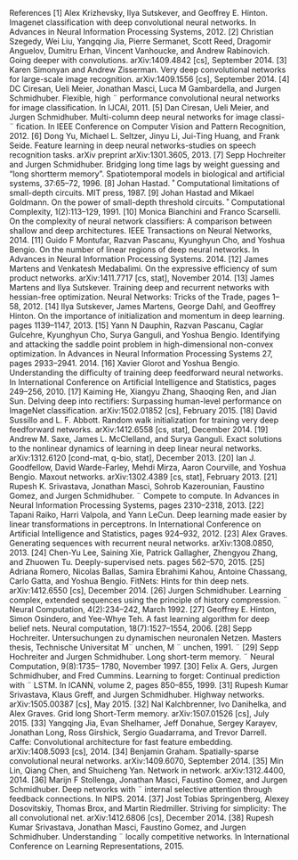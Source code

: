 References
[1] Alex Krizhevsky, Ilya Sutskever, and Geoffrey E. Hinton. Imagenet classification with deep convolutional neural networks. In Advances in Neural Information Processing Systems, 2012.
[2] Christian Szegedy, Wei Liu, Yangqing Jia, Pierre Sermanet, Scott Reed, Dragomir Anguelov, Dumitru Erhan, Vincent Vanhoucke, and Andrew Rabinovich. Going deeper with convolutions. arXiv:1409.4842 [cs], September 2014.
[3] Karen Simonyan and Andrew Zisserman. Very deep convolutional networks for large-scale image recognition. arXiv:1409.1556 [cs], September 2014.
[4] DC Ciresan, Ueli Meier, Jonathan Masci, Luca M Gambardella, and Jurgen Schmidhuber. Flexible, high ¨ performance convolutional neural networks for image classification. In IJCAI, 2011.
[5] Dan Ciresan, Ueli Meier, and Jurgen Schmidhuber. Multi-column deep neural networks for image classi- ¨ fication. In IEEE Conference on Computer Vision and Pattern Recognition, 2012.
[6] Dong Yu, Michael L. Seltzer, Jinyu Li, Jui-Ting Huang, and Frank Seide. Feature learning in deep neural networks-studies on speech recognition tasks. arXiv preprint arXiv:1301.3605, 2013.
[7] Sepp Hochreiter and Jurgen Schmidhuber. Bridging long time lags by weight guessing and “long shortterm memory”. Spatiotemporal models in biological and artificial systems, 37:65–72, 1996.
[8] Johan Hastad. ˚ Computational limitations of small-depth circuits. MIT press, 1987.
[9] Johan Hastad and Mikael Goldmann. On the power of small-depth threshold circuits. ˚ Computational Complexity, 1(2):113–129, 1991.
[10] Monica Bianchini and Franco Scarselli. On the complexity of neural network classifiers: A comparison between shallow and deep architectures. IEEE Transactions on Neural Networks, 2014.
[11] Guido F Montufar, Razvan Pascanu, Kyunghyun Cho, and Yoshua Bengio. On the number of linear regions of deep neural networks. In Advances in Neural Information Processing Systems. 2014.
[12] James Martens and Venkatesh Medabalimi. On the expressive efficiency of sum product networks. arXiv:1411.7717 [cs, stat], November 2014.
[13] James Martens and Ilya Sutskever. Training deep and recurrent networks with hessian-free optimization. Neural Networks: Tricks of the Trade, pages 1–58, 2012.
[14] Ilya Sutskever, James Martens, George Dahl, and Geoffrey Hinton. On the importance of initialization and momentum in deep learning. pages 1139–1147, 2013.
[15] Yann N Dauphin, Razvan Pascanu, Caglar Gulcehre, Kyunghyun Cho, Surya Ganguli, and Yoshua Bengio. Identifying and attacking the saddle point problem in high-dimensional non-convex optimization. In Advances in Neural Information Processing Systems 27, pages 2933–2941. 2014.
[16] Xavier Glorot and Yoshua Bengio. Understanding the difficulty of training deep feedforward neural networks. In International Conference on Artificial Intelligence and Statistics, pages 249–256, 2010.
[17] Kaiming He, Xiangyu Zhang, Shaoqing Ren, and Jian Sun. Delving deep into rectifiers: Surpassing human-level performance on ImageNet classification. arXiv:1502.01852 [cs], February 2015.
[18] David Sussillo and L. F. Abbott. Random walk initialization for training very deep feedforward networks. arXiv:1412.6558 [cs, stat], December 2014.
[19] Andrew M. Saxe, James L. McClelland, and Surya Ganguli. Exact solutions to the nonlinear dynamics of learning in deep linear neural networks. arXiv:1312.6120 [cond-mat, q-bio, stat], December 2013.
[20] Ian J. Goodfellow, David Warde-Farley, Mehdi Mirza, Aaron Courville, and Yoshua Bengio. Maxout networks. arXiv:1302.4389 [cs, stat], February 2013.
[21] Rupesh K. Srivastava, Jonathan Masci, Sohrob Kazerounian, Faustino Gomez, and Jurgen Schmidhuber. ¨ Compete to compute. In Advances in Neural Information Processing Systems, pages 2310–2318, 2013.
[22] Tapani Raiko, Harri Valpola, and Yann LeCun. Deep learning made easier by linear transformations in perceptrons. In International Conference on Artificial Intelligence and Statistics, pages 924–932, 2012.
[23] Alex Graves. Generating sequences with recurrent neural networks. arXiv:1308.0850, 2013.
[24] Chen-Yu Lee, Saining Xie, Patrick Gallagher, Zhengyou Zhang, and Zhuowen Tu. Deeply-supervised nets. pages 562–570, 2015.
[25] Adriana Romero, Nicolas Ballas, Samira Ebrahimi Kahou, Antoine Chassang, Carlo Gatta, and Yoshua Bengio. FitNets: Hints for thin deep nets. arXiv:1412.6550 [cs], December 2014.
[26] Jurgen Schmidhuber. Learning complex, extended sequences using the principle of history compression. ¨ Neural Computation, 4(2):234–242, March 1992.
[27] Geoffrey E. Hinton, Simon Osindero, and Yee-Whye Teh. A fast learning algorithm for deep belief nets. Neural computation, 18(7):1527–1554, 2006.
[28] Sepp Hochreiter. Untersuchungen zu dynamischen neuronalen Netzen. Masters thesis, Technische Universitat M¨ unchen, M ¨ unchen, 1991. ¨
[29] Sepp Hochreiter and Jurgen Schmidhuber. Long short-term memory. ¨ Neural Computation, 9(8):1735– 1780, November 1997.
[30] Felix A. Gers, Jurgen Schmidhuber, and Fred Cummins. Learning to forget: Continual prediction with ¨ LSTM. In ICANN, volume 2, pages 850–855, 1999.
[31] Rupesh Kumar Srivastava, Klaus Greff, and Jurgen Schmidhuber. Highway networks. arXiv:1505.00387 [cs], May 2015.
[32] Nal Kalchbrenner, Ivo Danihelka, and Alex Graves. Grid long Short-Term memory. arXiv:1507.01526 [cs], July 2015.
[33] Yangqing Jia, Evan Shelhamer, Jeff Donahue, Sergey Karayev, Jonathan Long, Ross Girshick, Sergio Guadarrama, and Trevor Darrell. Caffe: Convolutional architecture for fast feature embedding. arXiv:1408.5093 [cs], 2014.
[34] Benjamin Graham. Spatially-sparse convolutional neural networks. arXiv:1409.6070, September 2014.
[35] Min Lin, Qiang Chen, and Shuicheng Yan. Network in network. arXiv:1312.4400, 2014.
[36] Marijn F Stollenga, Jonathan Masci, Faustino Gomez, and Jurgen Schmidhuber. Deep networks with ¨ internal selective attention through feedback connections. In NIPS. 2014.
[37] Jost Tobias Springenberg, Alexey Dosovitskiy, Thomas Brox, and Martin Riedmiller. Striving for simplicity: The all convolutional net. arXiv:1412.6806 [cs], December 2014.
[38] Rupesh Kumar Srivastava, Jonathan Masci, Faustino Gomez, and Jurgen Schmidhuber. Understanding ¨ locally competitive networks. In International Conference on Learning Representations, 2015.
